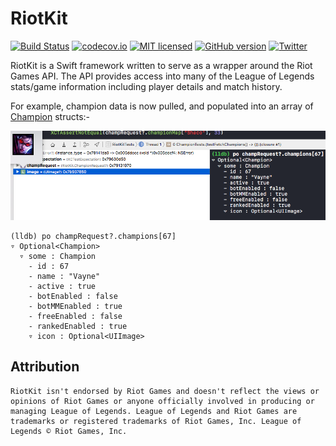 # RiotKit

[![Build Status](https://travis-ci.org/RiotKit/RiotKit.svg?branch=master)](https://travis-ci.org/RiotKit/RiotKit)
[![codecov.io](https://codecov.io/gh/RiotKit/RiotKit/branch/master/graphs/badge.svg)](https://codecov.io/gh/RiotKit/RiotKit/branch/master)
[![MIT licensed](https://img.shields.io/badge/license-MIT-FF0000.svg?style=flat)](https://github.com/RiotKit/RiotKit/blob/master/LICENSE)
[![GitHub version](https://badge.fury.io/gh/RiotKit%2FRiotKit.svg?style=flat)](https://badge.fury.io/gh/RiotKit%2FRiotKit)
[![Twitter](https://img.shields.io/badge/twitter-@Hexploitable-blue.svg?style=flat)](http://twitter.com/Hexploitable)

RiotKit is a Swift framework written to serve as a wrapper around the Riot Games API.
The API provides access into many of the League of Legends stats/game information including player details and match history.


For example, champion data is now pulled, and populated into an array of [Champion](RiotKit/RiotKit/Champion.swift) structs:-


![Champion Struct Example](Screenshots/ChampionStruct.png)

```
(lldb) po champRequest?.champions[67]
▿ Optional<Champion>
  ▿ some : Champion
    - id : 67
    - name : "Vayne"
    - active : true
    - botEnabled : false
    - botMMEnabled : true
    - freeEnabled : false
    - rankedEnabled : true
    ▿ icon : Optional<UIImage>
```

## Attribution
```
RiotKit isn't endorsed by Riot Games and doesn't reflect the views or opinions of Riot Games or anyone officially involved in producing or managing League of Legends. League of Legends and Riot Games are trademarks or registered trademarks of Riot Games, Inc. League of Legends © Riot Games, Inc.
```
